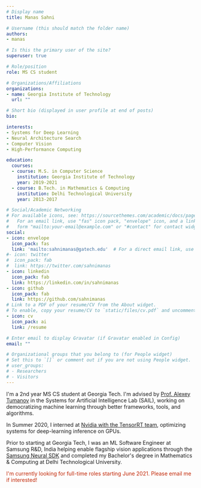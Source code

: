 ```yaml
---
# Display name
title: Manas Sahni

# Username (this should match the folder name)
authors:
- manas

# Is this the primary user of the site?
superuser: true

# Role/position
role: MS CS student

# Organizations/Affiliations
organizations:
- name: Georgia Institute of Technology
  url: ""

# Short bio (displayed in user profile at end of posts)
bio: 

interests:
- Systems for Deep Learning
- Neural Architecture Search
- Computer Vision
- High-Performance Computing

education:
  courses:
  - course: M.S. in Computer Science
    institution: Georgia Institute of Technology
    year: 2019-2021
  - course: B.Tech. in Mathematics & Computing
    institution: Delhi Technological University
    year: 2013-2017

# Social/Academic Networking
# For available icons, see: https://sourcethemes.com/academic/docs/page-builder/#icons
#   For an email link, use "fas" icon pack, "envelope" icon, and a link in the
#   form "mailto:your-email@example.com" or "#contact" for contact widget.
social:
- icon: envelope
  icon_pack: fas
  link: 'mailto:sahnimanas@gatech.edu'  # For a direct email link, use "mailto:test@example.org".
#- icon: twitter
#  icon_pack: fab
#  link: https://twitter.com/sahnimanas
- icon: linkedin
  icon_pack: fab
  link: https://linkedin.com/in/sahnimanas
- icon: github
  icon_pack: fab
  link: https://github.com/sahnimanas
# Link to a PDF of your resume/CV from the About widget.
# To enable, copy your resume/CV to `static/files/cv.pdf` and uncomment the lines below.  
- icon: cv
  icon_pack: ai
  link: /resume

# Enter email to display Gravatar (if Gravatar enabled in Config)
email: ""

# Organizational groups that you belong to (for People widget)
# Set this to `[]` or comment out if you are not using People widget.  
# user_groups:
# - Researchers
# - Visitors
---
```


I'm a 2nd year MS CS student at Georgia Tech. I'm advised by [Prof. Alexey Tumanov](https://www.cc.gatech.edu/~atumanov/) in the Systems for Artificial Intelligence Lab (SAIL), working on democratizing machine learning through better frameworks, tools, and algorithms.

In Summer 2020, I interned at [Nvidia with the TensorRT team](https://developer.nvidia.com/tensorrt), optimizing systems for deep-learning inference on GPUs.

Prior to starting at Georgia Tech, I was an ML Software Engineer at Samsung R&D, India helping enable flagship vision applications through the [Samsung Neural SDK](https://developer.samsung.com/neural/overview.html) and completed my Bachelor's degree in Mathematics & Computing at Delhi Technological University.

<span style="color:#c22706">I'm currently looking for full-time roles starting June 2021. Please email me if interested!</span>
